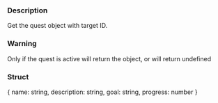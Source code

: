 ### Description 
Get the quest object with target ID.

### Warning
Only if the quest is active will return the object, or will return undefined

### Struct 
{
  name: string,
  description: string,
  goal: string,
  progress: number
}
